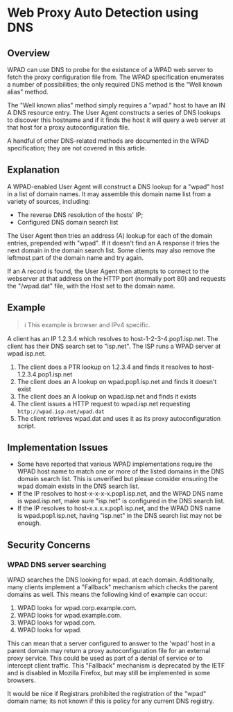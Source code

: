 # Web Proxy Auto Detection using DNS

## Overview

WPAD can use DNS to probe for the existance of a WPAD web server to
fetch the proxy configuration file from. The WPAD specification
enumerates a number of possibilities; the only required DNS method is
the "Well known alias" method.

The "Well known alias" method simply requires a "wpad." host to have an
IN A DNS resource entry. The User Agent constructs a series of DNS
lookups to discover this hostname and if it finds the host it will query
a web server at that host for a proxy autoconfiguration file.

A handful of other DNS-related methods are documented in the WPAD
specification; they are not covered in this article.

## Explanation

A WPAD-enabled User Agent will construct a DNS lookup for a "wpad" host
in a list of domain names. It may assemble this domain name list from a
variety of sources, including:

- The reverse DNS resolution of the hosts' IP;
- Configured DNS domain search list

The User Agent then tries an address (A) lookup for each of the domain
entries, prepended with "wpad". If it doesn't find an A response it
tries the next domain in the domain search list. Some clients may also
remove the leftmost part of the domain name and try again.

If an A record is found, the User Agent then attempts to connect to the
webserver at that address on the HTTP port (normally port 80) and
requests the "/wpad.dat" file, with the Host set to the domain name.

## Example

> :information_source: This example is browser and IPv4 specific.

A client has an IP 1.2.3.4 which resolves to host-1-2-3-4.pop1.isp.net.
The client has their DNS search set to "isp.net". The ISP runs a WPAD
server at wpad.isp.net.

1. The client does a PTR lookup on 1.2.3.4 and finds it resolves to
  host-1.2.3.4.pop1.isp.net
1. The client does an A lookup on wpad.pop1.isp.net and finds it
  doesn't exist
1. The client does an A lookup on wpad.isp.net and finds it exists
1. The client issues a HTTP request to wpad.isp.net requesting
  `http://wpad.isp.net/wpad.dat`
1. The client retrieves wpad.dat and uses it as its proxy
  autoconfiguration script.

## Implementation Issues

- Some have reported that various WPAD implementations require the
  WPAD host name to match one or more of the listed domains in the DNS
  domain search list. This is unverified but please consider ensuring
  the wpad domain exists in the DNS search list.
- If the IP resolves to host-x-x-x-x.pop1.isp.net, and the WPAD
  DNS name is wpad.isp.net, make sure "isp.net" is configured in
  the DNS search list.
- If the IP resolves to host-x.x.x.x.pop1.isp.net, and the WPAD
  DNS name is wpad.pop1.isp.net, having "isp.net" in the DNS
  search list may not be enough.

## Security Concerns

### WPAD DNS server searching

WPAD searches the DNS looking for wpad. at each domain. Additionally,
many clients implement a "Fallback" mechanism which checks the parent
domains as well. This means the following kind of example can occur:

1. WPAD looks for wpad.corp.example.com.
1. WPAD looks for wpad.example.com.
1. WPAD looks for wpad.com.
1. WPAD looks for wpad.

This can mean that a server configured to answer to the 'wpad' host in a
parent domain may return a proxy autoconfiguration file for an external
proxy service. This could be used as part of a denial of service or to
intercept client traffic. This "Fallback" mechanism is deprecated by the
IETF and is disabled in Mozilla Firefox, but may still be implemented in
some browsers.

It would be nice if Registrars prohibited the registration of the "wpad"
domain name; its not known if this is policy for any current DNS
registry.

